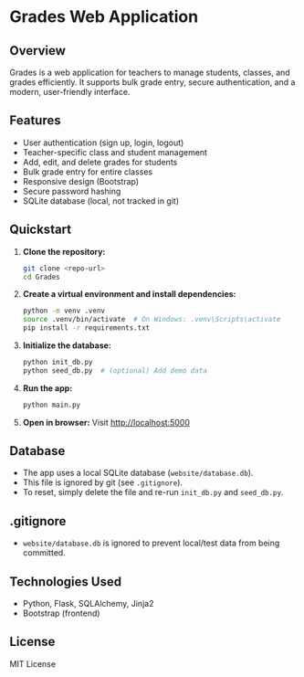# Grades Web Application

## Overview

Grades is a web application for teachers to manage students, classes, and grades efficiently. It supports bulk grade entry, secure authentication, and a modern, user-friendly interface.

## Features

- User authentication (sign up, login, logout)
- Teacher-specific class and student management
- Add, edit, and delete grades for students
- Bulk grade entry for entire classes
- Responsive design (Bootstrap)
- Secure password hashing
- SQLite database (local, not tracked in git)

## Quickstart

1. **Clone the repository:**
   ```bash
   git clone <repo-url>
   cd Grades
   ```
2. **Create a virtual environment and install dependencies:**
   ```bash
   python -m venv .venv
   source .venv/bin/activate  # On Windows: .venv\Scripts\activate
   pip install -r requirements.txt
   ```
3. **Initialize the database:**
   ```bash
   python init_db.py
   python seed_db.py  # (optional) Add demo data
   ```
4. **Run the app:**
   ```bash
   python main.py
   ```
5. **Open in browser:**
   Visit [http://localhost:5000](http://localhost:5000)

## Database
- The app uses a local SQLite database (`website/database.db`).
- This file is ignored by git (see `.gitignore`).
- To reset, simply delete the file and re-run `init_db.py` and `seed_db.py`.

## .gitignore
- `website/database.db` is ignored to prevent local/test data from being committed.

## Technologies Used
- Python, Flask, SQLAlchemy, Jinja2
- Bootstrap (frontend)

## License
MIT License
